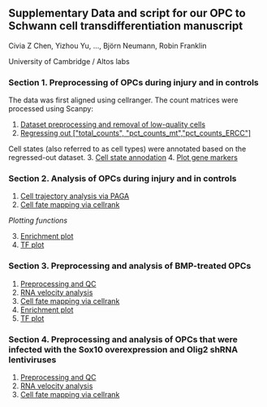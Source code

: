 ## Supplementary Data and script for our OPC to Schwann cell transdifferentiation manuscript 

Civia Z Chen, Yizhou Yu, ..., Björn Neumann, Robin Franklin <br>

University of Cambridge / Altos labs


### Section 1. Preprocessing of OPCs during injury and in controls

The data was first aligned using cellranger. The count matrices were processed using Scanpy:

1. [Dataset preprocessing and removal of low-quality cells](https://www.yizhouyu.com/opc2sc/scripts/0_1_dataset_formatting_invivo_counts.html)
2. [Regressing out ["total_counts", "pct_counts_mt","pct_counts_ERCC"]](https://www.yizhouyu.com/opc2sc/scripts/1_1_dataset_formatting_regressout.html)

Cell states (also referred to as cell types) were annotated based on the regressed-out dataset.
3. [Cell state annodation](https://www.yizhouyu.com/opc2sc/scripts/1_2_invivo_celltype_annodation_regressoutdataset.html)
4. [Plot gene markers](https://www.yizhouyu.com/opc2sc/scripts/1_3_gene_marker_plotting.html)

### Section 2. Analysis of OPCs during injury and in controls

1. [Cell trajectory analysis via PAGA](https://www.yizhouyu.com/opc2sc/scripts/2_1_invivo_paga_analysis_wholedata.html)
2. [Cell fate mapping via cellrank](https://www.yizhouyu.com/opc2sc/scripts/2_2_invivo_paga_cellrank_wholedata.html)

*Plotting functions*

3. [Enrichment plot](https://www.yizhouyu.com/opc2sc/scripts/4_1_invivo_circle_plot_enrichment.html)
4. [TF plot](https://www.yizhouyu.com/opc2sc/scripts/4_2_invivo_circle_plot_TFs.html)

### Section 3. Preprocessing and analysis of BMP-treated OPCs
1. [Preprocessing and QC](https://www.yizhouyu.com/opc2sc/0_3_invitro_BMP4_QC.html)
2. [RNA velocity analysis](https://www.yizhouyu.com/opc2sc/3_1_1_invitro_scvelo_BMP4.html)
3. [Cell fate mapping via cellrank](https://www.yizhouyu.com/scripts/opc2sc/3_3_1_invitro_cellrank_BMP4.html)
4. [Enrichment plot](https://www.yizhouyu.com/opc2sc/scripts/4_3_invitro_BMP_circle_plot_enrichment.html)
5. [TF plot](https://www.yizhouyu.com/opc2sc/scripts/4_4_invitro_BMP_circle_plot_TFs.html)

### Section 4. Preprocessing and analysis of OPCs that were infected with the Sox10 overexpression and Olig2 shRNA lentiviruses
1. [Preprocessing and QC](https://www.yizhouyu.com/opc2sc/0_4_invitro_TF_QC.html)
2. [RNA velocity analysis](https://www.yizhouyu.com/opc2sc/3_1_2_invitro_scvelo_TF.html)
3. [Cell fate mapping via cellrank](https://www.yizhouyu.com/opc2sc/3_3_2_invitro_cellrank_TF.html)